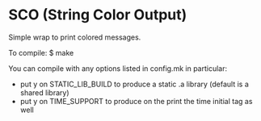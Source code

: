 # SCO (String Color Output)
Simple wrap to print colored messages.

To compile:
$ make

You can compile with any options listed in config.mk in particular:
- put y on STATIC_LIB_BUILD to produce a static .a library (default is a shared library)
- put y on TIME_SUPPORT to produce on the print the time initial tag as well
